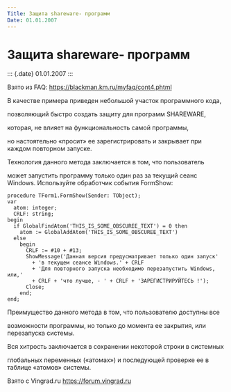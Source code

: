 ```yaml
---
Title: Защита shareware- программ
Date: 01.01.2007
---
```



Защита shareware- программ
==========================

::: {.date}
01.01.2007
:::

Взято из FAQ: <https://blackman.km.ru/myfaq/cont4.phtml>

В качестве примера приведен небольшой участок программного кода,

позволяющий быстро создать защиту для программ SHAREWARE,

которая, не влияет на функциональность самой программы,

но настоятельно «просит» ее зарегистрировать и закрывает при каждом
повторном запуске.

Технология данного метода заключается в том, что пользователь

может запустить программу только один раз за текущий сеанс Windows.
Используйте обработчик события FormShow:

    procedure TForm1.FormShow(Sender: TObject);
    var
      atom: integer;
      CRLF: string;
    begin
      if GlobalFindAtom('THIS_IS_SOME_OBSCUREE_TEXT') = 0 then
        atom := GlobalAddAtom('THIS_IS_SOME_OBSCUREE_TEXT')
      else
        begin
          CRLF := #10 + #13;
          ShowMessage('Данная версия предусматривает только один запуск'
            + 'в текущем сеансе Windows.' + CRLF
            + 'Для повторного запуска необходимо перезапустить Windows, или,'
            + CRLF + 'что лучше, - ' + CRLF + 'ЗАРЕГИСТРИРУЙТЕСЬ !');
          Close;
        end;
    end;

Преимущество данного метода в том, что пользователю доступны все

возможности программы, но только до момента ее закрытия, или перезапуска
системы.

Вся хитрость заключается в сохранении некоторой строки в системных

глобальных переменных («атомах») и последующей проверке ее в таблице
«атомов» системы.

Взято с Vingrad.ru <https://forum.vingrad.ru>
